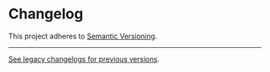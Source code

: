 # Changelog

This project adheres to [Semantic Versioning](https://semver.org/spec/v2.0.0.html).

---

[See legacy changelogs for previous versions](https://github.com/poocommerce/poocommerce/blob/<last-commit-hash-before-this-merge>/packages/js/e2e-core-tests/CHANGELOG.md).
